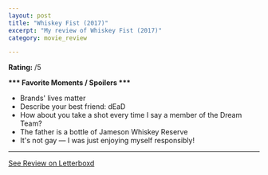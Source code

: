 ```yaml
---
layout: post
title: "Whiskey Fist (2017)"
excerpt: "My review of Whiskey Fist (2017)"
category: movie_review

---
```


**Rating:** /5

<b>*** Favorite Moments / Spoilers ***</b>
* Brands' lives matter
* Describe your best friend: dEaD
* How about you take a shot every time I say a member of the Dream Team?
* The father is a bottle of Jameson Whiskey Reserve
* It's not gay — I was just enjoying myself responsibly!

<hr>

[See Review on Letterboxd](https://boxd.it/5Cwvof)
